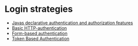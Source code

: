 # Login strategies

 * [Javas declarative authentication and authorization features](./ )  
 *  [Basic HTTP-authentication](BasicHTTP-authentication.md) 
 *  [Form-based authentication](Form-basedAuthentication.md)  
 *  [Token Based Authentication](TokenBasedAuthentication.md)  